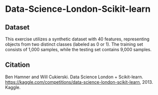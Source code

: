 # Data-Science-London-Scikit-learn

## Dataset
This exercise utilizes a synthetic dataset with 40 features, representing objects from two distinct classes (labeled as 0 or 1). The training set consists of 1,000 samples, while the testing set contains 9,000 samples.
## Citation
Ben Hamner and Will Cukierski. Data Science London + Scikit-learn. https://kaggle.com/competitions/data-science-london-scikit-learn, 2013. Kaggle.
